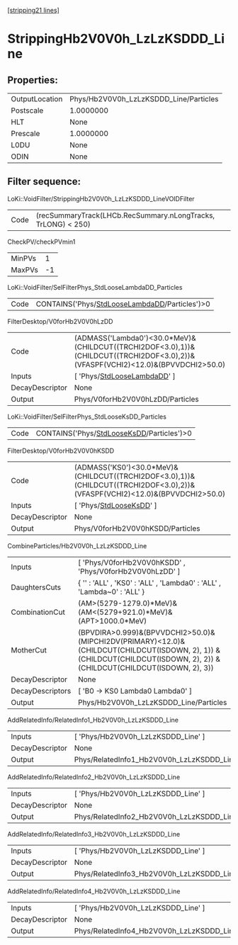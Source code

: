 [[stripping21 lines]](./stripping21-index)

# StrippingHb2V0V0h_LzLzKSDDD_Line

## Properties:

|                |                                        |
|----------------|----------------------------------------|
| OutputLocation | Phys/Hb2V0V0h_LzLzKSDDD_Line/Particles |
| Postscale      | 1.0000000                              |
| HLT            | None                                   |
| Prescale       | 1.0000000                              |
| L0DU           | None                                   |
| ODIN           | None                                   |

## Filter sequence:

LoKi::VoidFilter/StrippingHb2V0V0h_LzLzKSDDD_LineVOIDFilter

|      |                                                               |
|------|---------------------------------------------------------------|
| Code | (recSummaryTrack(LHCb.RecSummary.nLongTracks, TrLONG) \< 250) |

CheckPV/checkPVmin1

|        |     |
|--------|-----|
| MinPVs | 1   |
| MaxPVs | -1  |

LoKi::VoidFilter/SelFilterPhys_StdLooseLambdaDD_Particles

|      |                                                                                                  |
|------|--------------------------------------------------------------------------------------------------|
| Code | CONTAINS('Phys/[StdLooseLambdaDD](./stripping21-commonparticles-stdlooselambdadd)/Particles')\>0 |

FilterDesktop/V0forHb2V0V0hLzDD

|                 |                                                                                                                                      |
|-----------------|--------------------------------------------------------------------------------------------------------------------------------------|
| Code            | (ADMASS('Lambda0')\<30.0\*MeV)&(CHILDCUT((TRCHI2DOF\<3.0),1))&(CHILDCUT((TRCHI2DOF\<3.0),2))&(VFASPF(VCHI2)\<12.0)&(BPVVDCHI2\>50.0) |
| Inputs          | [ 'Phys/[StdLooseLambdaDD](./stripping21-commonparticles-stdlooselambdadd)' ]                                                      |
| DecayDescriptor | None                                                                                                                                 |
| Output          | Phys/V0forHb2V0V0hLzDD/Particles                                                                                                     |

LoKi::VoidFilter/SelFilterPhys_StdLooseKsDD_Particles

|      |                                                                                          |
|------|------------------------------------------------------------------------------------------|
| Code | CONTAINS('Phys/[StdLooseKsDD](./stripping21-commonparticles-stdlooseksdd)/Particles')\>0 |

FilterDesktop/V0forHb2V0V0hKSDD

|                 |                                                                                                                                  |
|-----------------|----------------------------------------------------------------------------------------------------------------------------------|
| Code            | (ADMASS('KS0')\<30.0\*MeV)&(CHILDCUT((TRCHI2DOF\<3.0),1))&(CHILDCUT((TRCHI2DOF\<3.0),2))&(VFASPF(VCHI2)\<12.0)&(BPVVDCHI2\>50.0) |
| Inputs          | [ 'Phys/[StdLooseKsDD](./stripping21-commonparticles-stdlooseksdd)' ]                                                          |
| DecayDescriptor | None                                                                                                                             |
| Output          | Phys/V0forHb2V0V0hKSDD/Particles                                                                                                 |

CombineParticles/Hb2V0V0h_LzLzKSDDD_Line

|                  |                                                                                                                                                                             |
|------------------|-----------------------------------------------------------------------------------------------------------------------------------------------------------------------------|
| Inputs           | [ 'Phys/V0forHb2V0V0hKSDD' , 'Phys/V0forHb2V0V0hLzDD' ]                                                                                                                   |
| DaughtersCuts    | { '' : 'ALL' , 'KS0' : 'ALL' , 'Lambda0' : 'ALL' , 'Lambda~0' : 'ALL' }                                                                                                     |
| CombinationCut   | (AM\>(5279-1279.0)\*MeV)&(AM\<(5279+921.0)\*MeV)&(APT\>1000.0\*MeV)                                                                                                         |
| MotherCut        | (BPVDIRA\>0.999)&(BPVVDCHI2\>50.0)&(MIPCHI2DV(PRIMARY)\<12.0)& (CHILDCUT(CHILDCUT(ISDOWN, 2), 1)) & (CHILDCUT(CHILDCUT(ISDOWN, 2), 2)) & (CHILDCUT(CHILDCUT(ISDOWN, 2), 3)) |
| DecayDescriptor  | None                                                                                                                                                                        |
| DecayDescriptors | [ 'B0 -\> KS0 Lambda0 Lambda0' ]                                                                                                                                          |
| Output           | Phys/Hb2V0V0h_LzLzKSDDD_Line/Particles                                                                                                                                      |

AddRelatedInfo/RelatedInfo1_Hb2V0V0h_LzLzKSDDD_Line

|                 |                                                     |
|-----------------|-----------------------------------------------------|
| Inputs          | [ 'Phys/Hb2V0V0h_LzLzKSDDD_Line' ]                |
| DecayDescriptor | None                                                |
| Output          | Phys/RelatedInfo1_Hb2V0V0h_LzLzKSDDD_Line/Particles |

AddRelatedInfo/RelatedInfo2_Hb2V0V0h_LzLzKSDDD_Line

|                 |                                                     |
|-----------------|-----------------------------------------------------|
| Inputs          | [ 'Phys/Hb2V0V0h_LzLzKSDDD_Line' ]                |
| DecayDescriptor | None                                                |
| Output          | Phys/RelatedInfo2_Hb2V0V0h_LzLzKSDDD_Line/Particles |

AddRelatedInfo/RelatedInfo3_Hb2V0V0h_LzLzKSDDD_Line

|                 |                                                     |
|-----------------|-----------------------------------------------------|
| Inputs          | [ 'Phys/Hb2V0V0h_LzLzKSDDD_Line' ]                |
| DecayDescriptor | None                                                |
| Output          | Phys/RelatedInfo3_Hb2V0V0h_LzLzKSDDD_Line/Particles |

AddRelatedInfo/RelatedInfo4_Hb2V0V0h_LzLzKSDDD_Line

|                 |                                                     |
|-----------------|-----------------------------------------------------|
| Inputs          | [ 'Phys/Hb2V0V0h_LzLzKSDDD_Line' ]                |
| DecayDescriptor | None                                                |
| Output          | Phys/RelatedInfo4_Hb2V0V0h_LzLzKSDDD_Line/Particles |
